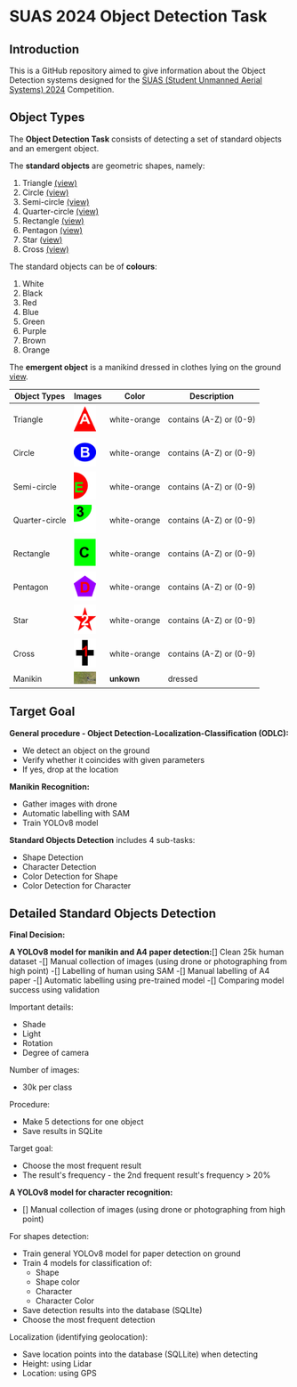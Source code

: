 # SUAS 2024 Object Detection Task

## Introduction

This is a GitHub repository aimed to give information about the Object Detection systems designed for the [SUAS (Student Unmanned Aerial Systems) 2024](https://suas-competition.org/) Competition. 

## Object Types

The **Object Detection Task** consists of detecting a set of standard objects and an emergent object.

The **standard objects** are geometric shapes, namely:

1. Triangle [(view)](images/triangle.jpg)
2. Circle [(view)](images/circuit.jpg)
3. Semi-circle [(view)](images/semi-circuit.jpg)
4. Quarter-circle [(view)](images/quarter-circle-edited.jpg)
5. Rectangle [(view)](images/rectangle.jpg)
6. Pentagon [(view)](images/pentagon.jpg)
7. Star ([view)](images/star.jpg)
8. Cross [(view)](images/cross.jpg)

The standard objects can be of **colours**:

1. White
2. Black
3. Red
4. Blue
5. Green
6. Purple
7. Brown
8. Orange

The **emergent object** is a manikind dressed in clothes lying on the ground [view](images/manikind.jpg).

| Object Types | Images | Color | Description |
| ---------|----------|----------|----------|
| Triangle | <img src="images/triangle.jpg" width="40"> | white-orange | contains (A-Z) or (0-9) |
| Circle | <img src="images/circuit.jpg" width="40">  | white-orange | contains (A-Z) or (0-9) |
| Semi-circle | <img src="images/semi-circuit.jpg" width="40">  | white-orange | contains (A-Z) or (0-9) |
| Quarter-circle | <img src="images/quarter-circle-edited.jpg" width="40">  | white-orange | contains (A-Z) or (0-9) |
| Rectangle | <img src="images/rectangle.jpg" width="40"> | white-orange | contains (A-Z) or (0-9) |
| Pentagon | <img src="images/pentagon.jpg" width="40">  | white-orange | contains (A-Z) or (0-9) |
| Star | <img src="images/star.jpg" width="40">  | white-orange | contains (A-Z) or (0-9) |
| Cross | <img src="images/cross.jpg" width="40">  | white-orange | contains (A-Z) or (0-9) |
| Manikin | <img src="images/manikin.jpg" width="40"> | **unkown** | dressed |

## Target Goal
**General procedure - Object Detection-Localization-Classification (ODLC):**

- We detect an object on the ground
- Verify whether it coincides with given parameters
- If yes, drop at the location

**Manikin Recognition:**
- Gather images with drone
- Automatic labelling with SAM
- Train YOLOv8 model

**Standard Objects Detection** includes 4 sub-tasks:
- Shape Detection
- Character Detection
- Color Detection for Shape
- Color Detection for Character

## Detailed Standard Objects Detection
**Final Decision:**

**A YOLOv8 model for manikin and A4 paper detection:**[] Clean 25k human dataset
-[] Manual collection of images (using drone or photographing from high point)
-[] Labelling of human using SAM
-[] Manual labelling of A4 paper
-[] Automatic labelling using pre-trained model
-[] Comparing model success using validation

Important details:
- Shade
- Light
- Rotation
- Degree of camera

Number of images:
- 30k per class

Procedure:
- Make 5 detections for one object
- Save results in SQLite

Target goal:
- Choose the most frequent result
- The result's frequency - the 2nd frequent result's frequency > 20% 

**A YOLOv8 model for character recognition:**
- [] Manual collection of images (using drone or photographing from high point)

For shapes detection:
- Train general YOLOv8 model for paper detection on ground
- Train 4 models for classification of:
  - Shape
  - Shape color
  - Character
  - Character Color
- Save detection results into the database (SQLIte)
- Choose the most frequent detection

Localization (identifying geolocation):
- Save location points into the database (SQLLite) when detecting
- Height: using Lidar
- Location: using GPS
  


